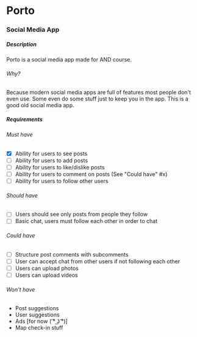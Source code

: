 # Porto
### Social Media App

##### Description
Porto is a social media app made for AND course.
###### Why?
Because modern social media apps are full of features most people don't even use. Some even do some stuff just to keep you in the app. This is a good old social media app.

##### Requirements

###### Must have
- [x] Ability for users to see posts
- [ ] Ability for users to add posts
- [ ] Ability for users to like/dislike posts
- [ ] Ability for users to comment on posts (See "Could have" #x)
- [ ] Ability for users to follow other users

###### Should have
- [ ] Users should see only posts from people they follow
- [ ] Basic chat, users must follow each other in order to chat

###### Could have
- [ ] Structure post comments with subcomments
- [ ] User can accept chat from other users if not following each other
- [ ] Users can upload photos
- [ ] Users can upload videos

###### Won't have
- Post suggestions 
- User suggestions
- Ads [for now ( ͡° ͜ʖ ͡°)]
- Map check-in stuff
